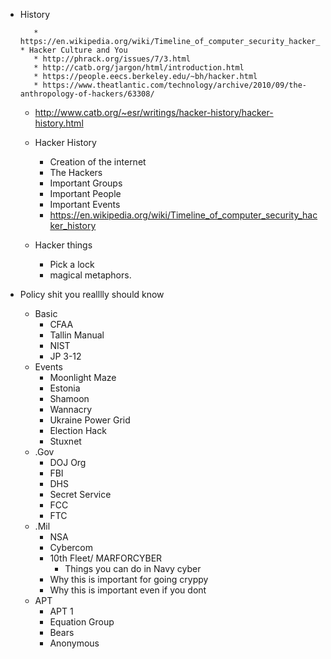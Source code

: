 * History

         * https://en.wikipedia.org/wiki/Timeline_of_computer_security_hacker_history
      * Hacker Culture and You
         * http://phrack.org/issues/7/3.html
         * http://catb.org/jargon/html/introduction.html
         * https://people.eecs.berkeley.edu/~bh/hacker.html
         * https://www.theatlantic.com/technology/archive/2010/09/the-anthropology-of-hackers/63308/
	 * http://www.catb.org/~esr/writings/hacker-history/hacker-history.html
    * Hacker History
      * Creation of the internet
      * The Hackers
      * Important Groups
      * Important People
      * Important Events
      * https://en.wikipedia.org/wiki/Timeline_of_computer_security_hacker_history
      
    * Hacker things
       * Pick a lock
	  * magical metaphors.



* Policy shit you realllly should know
   * Basic
      * CFAA
      * Tallin Manual
      * NIST
      * JP 3-12
   * Events
      * Moonlight Maze
      * Estonia
      * Shamoon
      * Wannacry
      * Ukraine Power Grid
      * Election Hack
      * Stuxnet
   * .Gov
      * DOJ Org
      * FBI
      * DHS
      * Secret Service
      * FCC
      * FTC
   * .Mil
      * NSA
      * Cybercom
      * 10th Fleet/ MARFORCYBER
         * Things you can do in Navy cyber
	 * Why this is important for going cryppy
	 * Why this is important even if you dont
   * APT
      * APT 1
      * Equation Group
      * Bears
      * Anonymous
